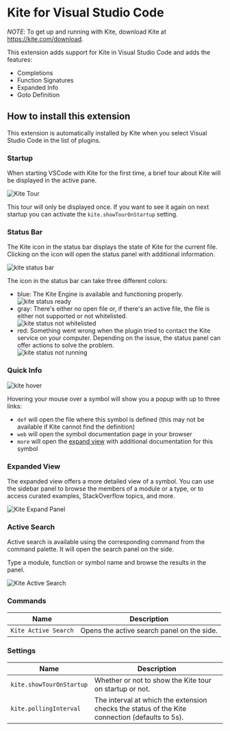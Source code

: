 # Kite for Visual Studio Code

*NOTE*: To get up and running with Kite, download Kite at https://kite.com/download.

This extension adds support for Kite in Visual Studio Code and adds the features:

- Completions
- Function Signatures
- Expanded Info
- Goto Definition 

## How to install this extension

This extension is automatically installed by Kite when you select Visual Studio Code in the list of plugins.

### Startup

When starting VSCode with Kite for the first time, a brief tour about Kite will be displayed in the active pane.

![Kite Tour](./docs/images/kite-tour.png)

This tour will only be displayed once. If you want to see it again on next startup you can activate the `kite.showTourOnStartup` setting.

### Status Bar

The Kite icon in the status bar displays the state of Kite for the current file. Clicking on the icon will open the status panel with additional information.

![kite status bar](./docs/images/kite-status-bar.png)

The icon in the status bar can take three different colors:

- blue: The Kite Engine is available and functioning properly.<br/>![kite status ready](./docs/images/kite-status-ready.png)
- gray: There's either no open file or, if there's an active file, the file is either not supported or not whitelisted.<br/>![kite status not whitelisted](./docs/images/kite-status-non-whitelisted.png)
- red: Something went wrong when the plugin tried to contact the Kite service on your computer. Depending on the issue, the status panel can offer actions to solve the problem.<br/>![kite status not running](./docs/images/kite-status-not-running.png)

### Quick Info

![kite hover](./docs/images/kite-hover.png)

Hovering your mouse over a symbol will show you a popup with up to three links:

- `def` will open the file where this symbol is defined (this may not be available if Kite cannot find the definition)
- `web` will open the symbol documentation page in your browser
- `more` will open the [expand view](#expand-view) with additional documentation for this symbol

### Expanded View

The expanded view offers a more detailed view of a symbol. You can use the sidebar panel to browse the members of a module or a type, or to access curated examples, StackOverflow topics, and more.

![Kite Expand Panel](./docs/images/kite-expand-panel.png)

### Active Search

Active search is available using the corresponding command from the command palette. It will open the search panel on the side.

Type a module, function or symbol name and browse the results in the panel.

![Kite Active Search](./docs/images/kite-active-search.png)

### Commands

|Name|Description|
|---|---|
|`Kite Active Search`|Opens the active search panel on the side.|

### Settings

|Name|Description|
|---|---|
|`kite.showTourOnStartup`|Whether or not to show the Kite tour on startup or not.|
|`kite.pollingInterval`|The interval at which the extension checks the status of the Kite connection (defaults to 5s).|
